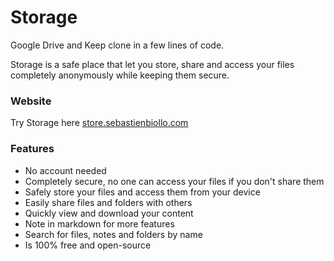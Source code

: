 # Storage

Google Drive and Keep clone in a few lines of code.

Storage is a safe place that let you store, share and access your files completely anonymously while keeping them secure.

### Website
Try Storage here [store.sebastienbiollo.com](https://store.sebastienbiollo.com)

### Features
- No account needed
- Completely secure, no one can access your files if you don't share them
- Safely store your files and access them from your device
- Easily share files and folders with others
- Quickly view and download your content
- Note in markdown for more features
- Search for files, notes and folders by name
- Is 100% free and open-source